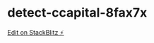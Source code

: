 # detect-ccapital-8fax7x

[Edit on StackBlitz ⚡️](https://stackblitz.com/edit/detect-ccapital-8fax7x)